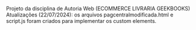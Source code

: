 Projeto da disciplina de Autoria Web (ECOMMERCE LIVRARIA GEEKBOOKS)
Atualizações (22/07/2024): os arquivos pagcentralmodificada.html e script.js foram criados para implementar os custom elements.
